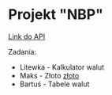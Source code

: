 # Projekt "NBP"

[Link do API](https://api.nbp.pl/)

Zadania:

- Litewka - Kalkulator walut
- Maks - Złoto [złoto]()
- Bartuś - Tabele walut
